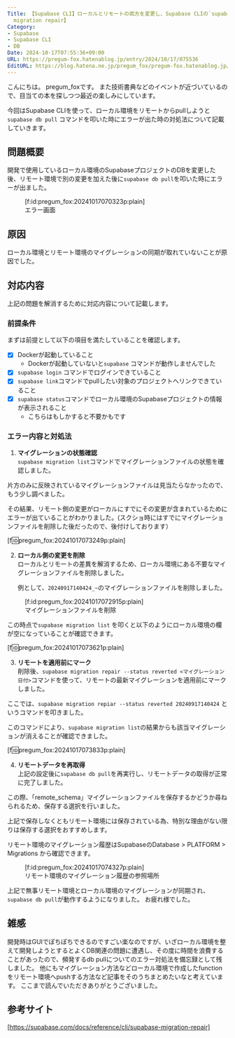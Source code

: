 ```yaml
---
Title: 【Supabase CLI】ローカルとリモートの両方を変更し、Supabase CLIの`supabase db pull`が失敗した時に行った対応内容【supabase
  migration repair】
Category:
- Supabase
- Supabase CLI
- DB
Date: 2024-10-17T07:55:36+09:00
URL: https://pregum-fox.hatenablog.jp/entry/2024/10/17/075536
EditURL: https://blog.hatena.ne.jp/pregum_fox/pregum-fox.hatenablog.jp/atom/entry/6802418398296714772
---
```


こんにちは。 pregum_foxです。
また技術書典などのイベントが近づいているので、目当ての本を探しつつ最近の楽しみにしています。

今回はSupabase CLIを使って、ローカル環境をリモートからpullしようと`supabase db pull` コマンドを叩いた時にエラーが出た時の対処法について記載していきます。

## 問題概要

開発で使用しているローカル環境のSupabaseプロジェクトのDBを変更した後、リモート環境で別の変更を加えた後に`supabase db pull`を叩いた時にエラーが出ました。

<figure class="figure-image figure-image-fotolife" title="エラー画面">[f:id:pregum_fox:20241017070323p:plain]<figcaption>エラー画面</figcaption></figure>

## 原因

ローカル環境とリモート環境のマイグレーションの同期が取れていないことが原因でした。


## 対応内容

上記の問題を解消するために対応内容について記載します。

### 前提条件

まずは前提として以下の項目を満たしていることを確認します。

- [x] Dockerが起動していること
  - Dockerが起動していないと`supabase` コマンドが動作しませんでした
- [x] `supabase login` コマンドでログインできていること
- [x] `supabase link`コマンドでpullしたい対象のプロジェクトへリンクできていること
- [x] `supabase status`コマンドでローカル環境のSupabaseプロジェクトの情報が表示されること
  - こちらはもしかすると不要かもです

### エラー内容と対処法



1. **マイグレーションの状態確認**  
`supabase migration list`コマンドでマイグレーションファイルの状態を確認しました。

片方のみに反映されているマイグレーションファイルは見当たらなかったので、もう少し調べました。

その結果、リモート側の変更がローカルにすでにその変更が含まれているためにエラーが出ていることがわかりました。(スクショ時にはすでにマイグレーションファイルを削除した後だったので、後付けしております）

[f:id:pregum_fox:20241017073249p:plain]

2. **ローカル側の変更を削除**  
   ローカルとリモートの差異を解消するため、ローカル環境にある不要なマイグレーションファイルを削除しました。

    例として、`20240917140424_~`のマイグレーションファイルを削除しました。

<figure class="figure-image figure-image-fotolife" title="マイグレーションファイルを削除">[f:id:pregum_fox:20241017072915p:plain]<figcaption>マイグレーションファイルを削除</figcaption></figure>

この時点で`supabase migration list` を叩くと以下のようにローカル環境の欄が空になっていることが確認できます。

[f:id:pregum_fox:20241017073621p:plain]

3. **リモートを適用前にマーク**  
   削除後、`supabase migration repair --status reverted <マイグレーション日付>`コマンドを使って、リモートの最新マイグレーションを適用前にマークしました。

ここでは、`supabase migration repiar --status reverted 20240917140424` というコマンドを叩きました。

このコマンドにより、`supabase migration list`の結果からも該当マイグレーションが消えることが確認できました。

[f:id:pregum_fox:20241017073833p:plain]




4. **リモートデータを再取得**  
   上記の設定後に`supabase db pull`を再実行し、リモートデータの取得が正常に完了しました。

  この際、「remote_schema」マイグレーションファイルを保存するかどうか尋ねられるため、保存する選択を行いました。

上記で保存しなくともリモート環境には保存されている為、特別な理由がない限りは保存する選択をおすすめします。

リモート環境のマイグレーション履歴はSupabaseのDatabase > PLATFORM > Migrations から確認できます。

<figure class="figure-image figure-image-fotolife" title="リモート環境のマイグレーション履歴の参照場所">[f:id:pregum_fox:20241017074327p:plain]<figcaption>リモート環境のマイグレーション履歴の参照場所</figcaption></figure>


上記で無事リモート環境とローカル環境のマイグレーションが同期され、`supabase db pull`が動作するようになりました。
お疲れ様でした。

## 雑感

開発時はGUIでぽちぽちできるのですごい楽なのですが、いざローカル環境を整えて開発しようとするとよくDB関連の問題に遭遇し、その度に時間を浪費することがあったので、頻発するdb pullについてのエラー対処法を備忘録として残しました。
他にもマイグレーション方法などローカル環境で作成したfunctionをリモート環境へpushする方法など記事をそのうちまとめたいなと考えています。
ここまで読んでいただきありがとうございました。


## 参考サイト

[https://supabase.com/docs/reference/cli/supabase-migration-repair]

